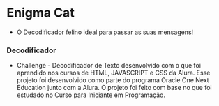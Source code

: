 
# Enigma Cat
+ O Decodificador felino ideal para passar as suas mensagens!
### Decodificador
+ Challenge - Decodificador de Texto desenvolvido com o que foi aprendido nos cursos de HTML, JAVASCRIPT e CSS da Alura. Esse projeto foi desenvolvido como parte do programa Oracle One Next Education junto com a Alura. O projeto foi feito com base no que foi estudado no Curso para Iniciante em Programação.
